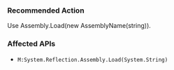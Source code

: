 ### Recommended Action
Use Assembly.Load(new AssemblyName(string)).

### Affected APIs
* `M:System.Reflection.Assembly.Load(System.String)`

